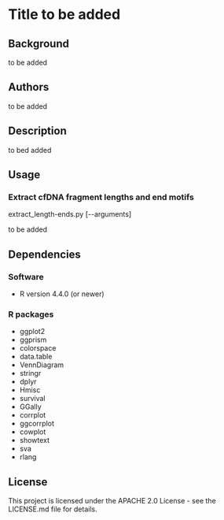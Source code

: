 # Title to be added

## Background
to be added

## Authors
to be added

## Description
to bed added

## Usage
### Extract cfDNA fragment lengths and end motifs


extract_length-ends.py [--arguments]





to be added

## Dependencies
### Software
- R version 4.4.0 (or newer)

### R packages
- ggplot2
- ggprism
- colorspace
- data.table
- VennDiagram
- stringr
- dplyr
- Hmisc
- survival
- GGally
- corrplot
- ggcorrplot
- cowplot
- showtext
- sva
- rlang


## License
This project is licensed under the APACHE 2.0 License - see the LICENSE.md file for details.
